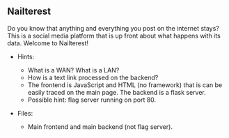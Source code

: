 ## Nailterest 
Do you know that anything and everything you post on the internet stays? This is a social media platform that is up front about what happens with its data. Welcome to Nailterest! 

- Hints: 
	- What is a WAN? What is a LAN? 
	- How is a text link processed on the backend?
	- The frontend is JavaScript and HTML (no framework) that is can be easily traced on the main page. The backend is a flask server.
	- Possible hint: flag server running on port 80.

- Files: 
	- Main frontend and main backend (not flag server).
